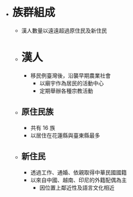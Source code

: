 - # 族群組成
	- 漢人數量以遠遠超過原住民及新住民
	- # 漢人
		- 移民例臺灣後，沿襲早期農業社會
			- 以廟宇作為居民的活動中心
			- 定期舉辦各種宗教活動
	- ## 原住民族
		- 共有 16  族
		- 以居住在花蓮縣與臺東縣最多
	- ## 新住民
		- 透過工作、通婚、依親取得中華民國國籍
		- 以來自中國、越南、印尼的外籍配偶為主
			- 因位置上鄰近性及語言文化相近